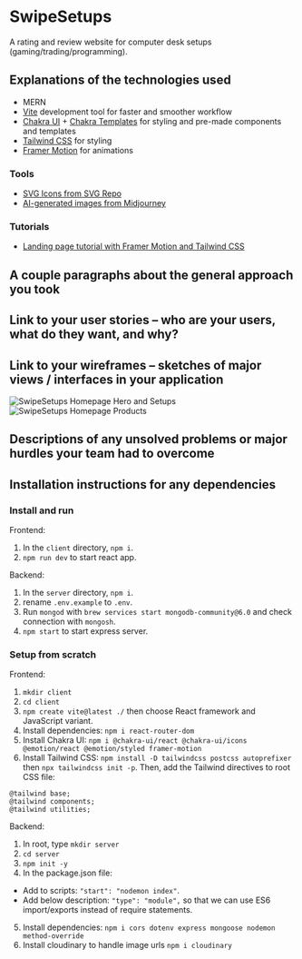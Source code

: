 # SwipeSetups 

A rating and review website for computer desk setups (gaming/trading/programming).

## Explanations of the technologies used

- MERN
- [Vite](https://vitejs.dev/) development tool for faster and smoother workflow
- [Chakra UI](https://chakra-ui.com/getting-started) + [Chakra Templates](https://chakra-templates.dev/) for styling and pre-made components and templates
- [Tailwind CSS](https://tailwindcss.com/docs/guides/vite) for styling
- [Framer Motion](https://www.framer.com/motion/) for animations

### Tools

- [SVG Icons from SVG Repo](https://www.svgrepo.com/)
- [AI-generated images from Midjourney](https://www.midjourney.com/)

### Tutorials

- [Landing page tutorial with Framer Motion and Tailwind CSS](https://youtu.be/ugCN_gynFYw)

## A couple paragraphs about the general approach you took



## Link to your user stories – who are your users, what do they want, and why?



## Link to your wireframes – sketches of major views / interfaces in your application

![SwipeSetups Homepage Hero and Setups](https://user-images.githubusercontent.com/8282076/226174478-d799bf70-8c83-4586-bcbb-a23e9aac4363.png)
![SwipeSetups Homepage Products](https://user-images.githubusercontent.com/8282076/226174481-b2148a56-46d3-4d35-a488-41824abc01c1.png)


## Descriptions of any unsolved problems or major hurdles your team had to overcome



## Installation instructions for any dependencies

### Install and run

Frontend:
1. In the `client` directory, `npm i`.
2. `npm run dev` to start react app.

Backend:
1. In the `server` directory, `npm i`.
2. rename `.env.example` to `.env`.
3. Run `mongod` with `brew services start mongodb-community@6.0` and check connection with `mongosh`.
4. `npm start` to start express server.

### Setup from scratch

Frontend:
1. `mkdir client`
2. `cd client`
3. `npm create vite@latest ./` then choose React framework and JavaScript variant.
4. Install dependencies: `npm i react-router-dom`
5. Install Chakra UI: `npm i @chakra-ui/react @chakra-ui/icons @emotion/react @emotion/styled framer-motion`
6. Install Tailwind CSS: `npm install -D tailwindcss postcss autoprefixer` then `npx tailwindcss init -p`. Then, add the Tailwind directives to root CSS file:
```
@tailwind base;
@tailwind components;
@tailwind utilities;
```

Backend:
1. In root, type `mkdir server`
2. `cd server`
3. `npm init -y`
4. In the package.json file:
- Add to scripts: `"start": "nodemon index"`.
- Add below description: `"type": "module",` so that we can use ES6 import/exports instead of require statements.
5. Install dependencies: `npm i cors dotenv express mongoose nodemon method-override`
6. Install cloudinary to handle image urls `npm i cloudinary`